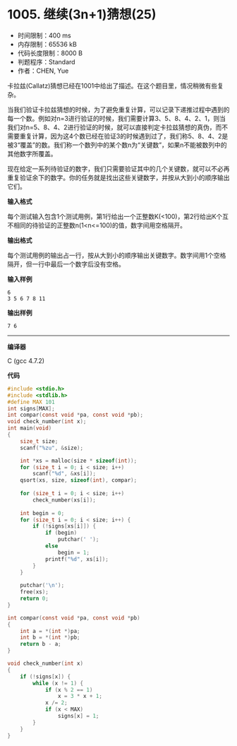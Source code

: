 # 1005. 继续(3n+1)猜想(25)

- 时间限制：400 ms
- 内存限制：65536 kB
- 代码长度限制：8000 B
- 判题程序：Standard
- 作者：CHEN, Yue

卡拉兹(Callatz)猜想已经在1001中给出了描述。在这个题目里，情况稍微有些复杂。

当我们验证卡拉兹猜想的时候，为了避免重复计算，可以记录下递推过程中遇到的每一个数。例如对n=3进行验证的时候，我们需要计算3、5、8、4、2、1，则当我们对n=5、8、4、2进行验证的时候，就可以直接判定卡拉兹猜想的真伪，而不需要重复计算，因为这4个数已经在验证3的时候遇到过了，我们称5、8、4、2是被3“覆盖”的数。我们称一个数列中的某个数n为“关键数”，如果n不能被数列中的其他数字所覆盖。

现在给定一系列待验证的数字，我们只需要验证其中的几个关键数，就可以不必再重复验证余下的数字。你的任务就是找出这些关键数字，并按从大到小的顺序输出它们。

**输入格式**

每个测试输入包含1个测试用例，第1行给出一个正整数K(<100)，第2行给出K个互不相同的待验证的正整数n(1<n<=100)的值，数字间用空格隔开。

**输出格式**

每个测试用例的输出占一行，按从大到小的顺序输出关键数字。数字间用1个空格隔开，但一行中最后一个数字后没有空格。

**输入样例**

```
6
3 5 6 7 8 11
```

**输出样例**

```
7 6
```

----------

**编译器**

C (gcc 4.7.2)

**代码**

```c
#include <stdio.h>
#include <stdlib.h>
#define MAX 101
int signs[MAX];
int compar(const void *pa, const void *pb);
void check_number(int x);
int main(void)
{
	size_t size;
	scanf("%zu", &size);

	int *xs = malloc(size * sizeof(int));
	for (size_t i = 0; i < size; i++)
		scanf("%d", &xs[i]);
	qsort(xs, size, sizeof(int), compar);
	
	for (size_t i = 0; i < size; i++)
		check_number(xs[i]);
	
	int begin = 0;
	for (size_t i = 0; i < size; i++) {
		if (!signs[xs[i]]) {
			if (begin)
				putchar(' ');
			else
				begin = 1;
			printf("%d", xs[i]);
		}
	}
	
	putchar('\n');
	free(xs);
	return 0;
}

int compar(const void *pa, const void *pb)
{
	int a = *(int *)pa;
	int b = *(int *)pb;
	return b - a;
}

void check_number(int x)
{
	if (!signs[x]) {
		while (x != 1) {
			if (x % 2 == 1)
				x = 3 * x + 1;
			x /= 2;
			if (x < MAX)
				signs[x] = 1;
		}
	}
}
```
